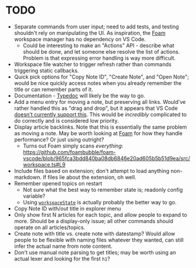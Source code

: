 # TODO

- Separate commands from user input; need to add tests, and testing shouldn't rely on manipulating the UI.
  As inspiration, the [Foam](https://github.com/foambubble/foam-workspace-manager) workspace manager has no dependency on VS Code.
  - Could be interesting to make an "Actions" API - describe what should be done, and let someone else resolve the list of actions.
    Problem is that expressing error handling is way more difficult.
- Workspace file watcher to trigger refresh rather than commands triggering static callbacks.
- Quick pick options for "Copy Note ID", "Create Note", and "Open Note"; would be nice quickly access notes when you already remember the title or can remember parts of it.
- Documentation - [Typedoc](http://typedoc.org/) will likely be the way to go.
- Add a menu entry for moving a note, but preserving all links. Would've rather handled this as "drag and drop",
  but it appears that VS Code [doesn't currently support this](https://github.com/Microsoft/vscode/issues/32592).
  This would be *incredibly* complicated to do correctly and is considered low priority.
- Display article backlinks. Note that this is essentially the same problem as moving a note.
  May be worth looking at [Foam](https://github.com/foambubble/foam) for how they handle performance? Or just using outright?
  - Turns out Foam simply scans *everything*: https://github.com/foambubble/foam-vscode/blob/965fca3bdd840ba08db6846e20ad605b5b51d9ea/src/workspace.ts#L9
- Include files based on extension; don't attempt to load anything non-markdown. If files lie about the extension, oh well.
- Remember opened topics on restart
  - Not sure what the best way to remember state is; readonly config variable?
  - Using [`workspaceState`](https://code.visualstudio.com/api/extension-capabilities/common-capabilities#data-storage) is actually probably the better way to go.
- Copy Note ID with/out title in explorer menu
- Only show first N articles for each topic, and allow people to expand to more. Should be a display-only issue; all other commands should operate on all articles/topics.
- Create note with title vs. create note with datestamp? Would allow people to be flexible with naming files whatever they wanted, can still infer the actual name from note content.
- Don't use manual note parsing to get titles; may be worth using an actual lexer and looking for the first `h1`?